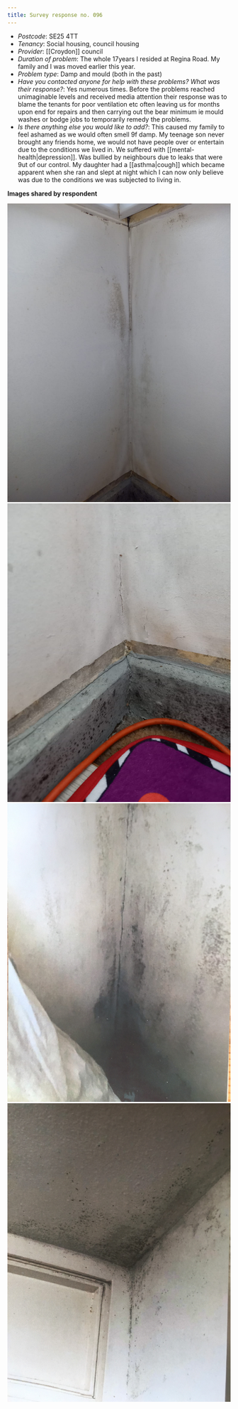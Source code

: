 ```yaml
---
title: Survey response no. 096
---
```


- *Postcode*: SE25 4TT 
- *Tenancy*: Social housing, council housing  
- *Provider*: [[Croydon]] council
- *Duration of problem*: The whole 17years I resided at Regina Road.
My family and I was moved earlier this year.  
- *Problem type*: Damp and mould (both in the past)
- *Have you contacted anyone for help with these problems? What was their response?*: Yes numerous times.
Before the problems reached unimaginable levels and received media attention their response was to blame the tenants for poor ventilation etc often leaving us for months upon end for repairs and then carrying out the bear minimum ie mould washes or bodge jobs to temporarily remedy the problems. 
- *Is there anything else you would like to add?*: This caused my family to feel ashamed as we would often smell 9f damp. My teenage son never brought any friends home, we would not have people over or entertain due to the conditions we lived in. We suffered with [[mental-health|depression]].
Was bullied by neighbours due to leaks that were 9ut of our control.
My daughter had a [[asthma|cough]] which became apparent when she ran and slept at night which I can now only believe was due to the conditions we was subjected to living in.

**Images shared by respondent**

<img src="/assets/cases/110fc496-abac-4c2d-9d97-6671326ab71e.jpg"/> <img src="/assets/cases/3421afb3-b7ba-4156-bd0f-5b4688765d5b.jpg"/> <img src="/assets/cases/IMG_0613.JPG"/> <img src="/assets/cases/IMG_0614.JPG"/>